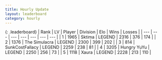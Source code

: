 ```yaml
---
title: Hourly Update
layout: leaderboard
category: hourly
---
```


{: .leaderboard}
| Rank | LV | Player | Division | Elo | Wins | Losses |
| --- | --- | --- | --- | --- | --- | --- |
| <span data-change="0">1</span> | 1965 | <span title="ID: 353063">Sktima</span> | LEGEND | <span data-change="0">2316</span> | <span data-change="0">376</span> | <span data-change="0">174</span> |
| <span data-change="0">2</span> | 1376 | <span title="ID: 366840">The Simulacra</span> | LEGEND | <span data-change="0">2300</span> | <span data-change="0">399</span> | <span data-change="0">202</span> |
| <span data-change="0">3</span> | 814 | <span title="ID: 402846">SunkCostFallacy</span> | LEGEND | <span data-change="0">2259</span> | <span data-change="0">238</span> | <span data-change="0">81</span> |
| <span data-change="0">4</span> | 3205 | <span title="ID: 164871">Hungry YuYu</span> | LEGEND | <span data-change="0">2250</span> | <span data-change="0">256</span> | <span data-change="0">73</span> |
| <span data-change="0">5</span> | 1118 | <span title="ID: 200908">Xaura</span> | LEGEND | <span data-change="0">2228</span> | <span data-change="0">213</span> | <span data-change="0">110</span> |